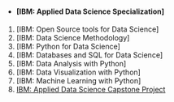 - #### [IBM: Applied Data Science Specialization]
1. [IBM: Open Source tools for Data Science]
2. [IBM: Data Science Methodology]
3. [IBM: Python for Data Science]
4. [IBM: Databases and SQL for Data Science]
5. [IBM: Data Analysis with Python]
6. [IBM: Data Visualization with Python]
7. [IBM: Machine Learning with Python]
8. [IBM: Applied Data Science Capstone Project](./Applied-Data-Science-Specialization-IBM/IBM%20-%20Applied%20Data%20Science%20Capstone%20Project)
